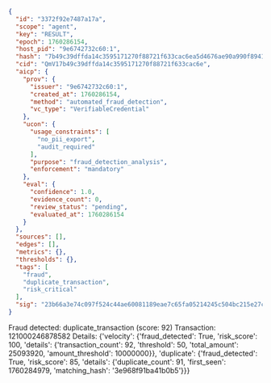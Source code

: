 ```json
{
  "id": "3372f92e7487a17a",
  "scope": "agent",
  "key": "RESULT",
  "epoch": 1760286154,
  "host_pid": "9e6742732c60:1",
  "hash": "7b49c39dffda14c3595171270f88721f633cac6ea5d4676ae90a990f894118a3",
  "cid": "QmV17b49c39dffda14c3595171270f88721f633cac6e",
  "aicp": {
    "prov": {
      "issuer": "9e6742732c60:1",
      "created_at": 1760286154,
      "method": "automated_fraud_detection",
      "vc_type": "VerifiableCredential"
    },
    "ucon": {
      "usage_constraints": [
        "no_pii_export",
        "audit_required"
      ],
      "purpose": "fraud_detection_analysis",
      "enforcement": "mandatory"
    },
    "eval": {
      "confidence": 1.0,
      "evidence_count": 0,
      "review_status": "pending",
      "evaluated_at": 1760286154
    }
  },
  "sources": [],
  "edges": [],
  "metrics": {},
  "thresholds": {},
  "tags": [
    "fraud",
    "duplicate_transaction",
    "risk_critical"
  ],
  "sig": "23b66a3e74c097f524c44ae60081189eae7c65fa05214245c504bc215e27c42d"
}
```

Fraud detected: duplicate_transaction (score: 92)
Transaction: 121000246878582
Details: {'velocity': {'fraud_detected': True, 'risk_score': 100, 'details': {'transaction_count': 92, 'threshold': 50, 'total_amount': 25093920, 'amount_threshold': 10000000}}, 'duplicate': {'fraud_detected': True, 'risk_score': 85, 'details': {'duplicate_count': 91, 'first_seen': 1760284979, 'matching_hash': '3e968f91ba41b0b5'}}}